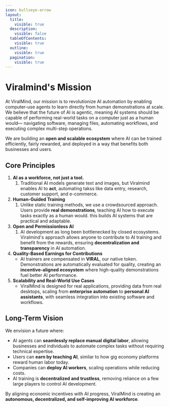 ```yaml
---
icon: bullseye-arrow
layout:
  title:
    visible: true
  description:
    visible: false
  tableOfContents:
    visible: true
  outline:
    visible: true
  pagination:
    visible: true
---
```


# Viralmind's Mission

At ViralMind, our mission is to revolutionize AI automation by enabling computer-use agents to learn directly from human demonstrations at scale. We believe that the future of AI is agentic, meaning AI systems should be capable of performing real-world tasks on a computer just as a human would— navigating software, managing files, automating workflows, and executing complex multi-step operations.

We are building an **open and scalable ecosystem** where AI can be trained efficiently, fairly rewarded, and deployed in a way that benefits both businesses and users.

## Core Principles

1. **AI as a workforce, not just a tool.**
   1. Traditional AI models generate text and images, but Viralmind enables AI to **act**, automating takss like data entry, research, customer support, and e-commerce.
2. **Human-Guided Training**
   1. Unlike static training methods, we use a crowdsourced approach. Users provide **real demonstrations**, teaching AI how to execute tasks exactly as a human would. this builds AI systems that are practical and adaptable.
3. **Open and Permissionless AI**
   1. AI development as long been bottlenecked by closed ecosystems. Viralmind's approach allows anyone to contribute to AI training and benefit from the rewards, ensuring **decentralization and transparency** in AI automation.
4. **Quality-Based Earnings for Contributions**
   * AI trainers are compensated in **VIRAL**, our native token. Demonstrations are automatically evaluated for quality, creating an **incentive-aligned ecosystem** where high-quality demonstrations fuel better AI performance.
5. **Scalability and Real-World Use Cases**
   * ViralMind is designed for real applications, providing data from real desktops, scaling from **enterprise automation** to **personal AI assistants**, with seamless integration into existing software and workflows.

## **Long-Term Vision**

We envision a future where:

* AI agents can **seamlessly replace manual digital labor**, allowing businesses and individuals to automate complex tasks without requiring technical expertise.
* Users can **earn by teaching AI**, similar to how gig economy platforms reward human labor today.
* Companies can **deploy AI workers**, scaling operations while reducing costs.
* AI training is **decentralized and trustless**, removing reliance on a few large players to control AI development.

By aligning economic incentives with AI progress, ViralMind is creating an **autonomous, decentralized, and self-improving AI workforce**.




